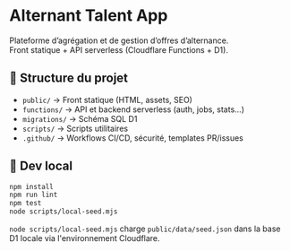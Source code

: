 # Alternant Talent App

Plateforme d’agrégation et de gestion d’offres d’alternance.  
Front statique + API serverless (Cloudflare Functions + D1).

## 🚀 Structure du projet

- `public/` → Front statique (HTML, assets, SEO)
- `functions/` → API et backend serverless (auth, jobs, stats…)
- `migrations/` → Schéma SQL D1
- `scripts/` → Scripts utilitaires
- `.github/` → Workflows CI/CD, sécurité, templates PR/issues

## 🔧 Dev local

```bash
npm install
npm run lint
npm test
node scripts/local-seed.mjs
```

`node scripts/local-seed.mjs` charge `public/data/seed.json` dans la base D1 locale via l'environnement Cloudflare.

